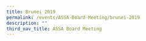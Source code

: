 ```yaml
---
title: Brunei 2019
permalink: /events/ASSA-Board-Meeting/brunei-2019
description: ""
third_nav_title: ASSA Board Meeting
---
```

